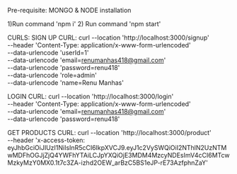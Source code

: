 Pre-requisite:
MONGO & NODE installation

1)Run command 'npm i'
2) Run command 'npm start' 

CURLS: 
SIGN UP CURL:
curl --location 'http://localhost:3000/signup' \
--header 'Content-Type: application/x-www-form-urlencoded' \
--data-urlencode 'userId=1' \
--data-urlencode 'email=renumanhas418@gmail.com' \
--data-urlencode 'password=renu418' \
--data-urlencode 'role=admin' \
--data-urlencode 'name=Renu Manhas'

LOGIN CURL:
curl --location 'http://localhost:3000/login' \
--header 'Content-Type: application/x-www-form-urlencoded' \
--data-urlencode 'email=renumanhas418@gmail.com' \
--data-urlencode 'password=renu418'

GET PRODUCTS CURL:
curl --location 'http://localhost:3000/product' \
--header 'x-access-token: eyJhbGciOiJIUzI1NiIsInR5cCI6IkpXVCJ9.eyJ1c2VySWQiOiI2NThlN2UzNTMwMDFhOGJjZjQ4YWFhYTAiLCJpYXQiOjE3MDM4MzcyNDEsImV4cCI6MTcwMzkyMzY0MX0.1t7c3ZA-izhd2OEW_arBzC5BS1eJP-rE73AzfphnZaY'
